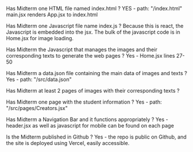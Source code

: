 Has Midterm one HTML file named index.html ?
YES - path: "/index.html"
main.jsx renders App.jsx to index.html

Has Midterm one Javascript file name index.js ?
Because this is react, the Javascript is embedded into the jsx. The bulk of the javascript code is in Home.jsx for image loading.

Has Midterm the Javascript that manages the images and their corresponding texts to generate the web pages ?
Yes - Home.jsx lines 27-50

Has Midterm a data.json file containing the main data of images and texts ?
Yes - path: "/src/data.json"

Has Midterm at least 2 pages of images with their corresponding texts ?

Has Midterm one page with the student information ?
Yes - path: "/src/pages/Creators.jsx"

Has Midterm a Navigation Bar and it functions appropriately ?
Yes - header.jsx as well as javascript for mobile can be found on each page

Is the Midterm published in Github ?
Yes - the repo is public on Github, and the site is deployed using Vercel, easily accessible.
